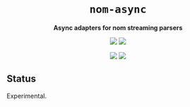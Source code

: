 <div align="center">
  <h1><code>nom-async</code></h1>
  <p>
    <strong>Async adapters for nom streaming parsers</strong>
  </p>
  <p style="margin-bottom: 0.5ex;">
    <!-- <a href="https://darinmorrison.github.io/nom-async/nom_async"><img
        src="https://img.shields.io/badge/docs-latest-blueviolet?logo=Read-the-docs&logoColor=white"
        /></a> -->
    <a href="https://github.com/darinmorrison/nom-async/actions"><img
        src="https://github.com/darinmorrison/nom-async/workflows/ci/badge.svg"
        /></a>
    <a href="https://crates.io/crates/nom-async"><img
        src="https://img.shields.io/librariesio/release/cargo/nom-async.svg?logo=rust"
        /></a>
  </p>
  <p style="margin-bottom: 0.5ex;">
    <a href="https://docs.rs/nom-async"><img
        src="https://docs.rs/nom-async/badge.svg" /></a>
    <a href="https://crates.io/crates/nom-async"><img
        src="https://img.shields.io/crates/v/nom-async.svg?logo=rust" /></a>
  </p>
</div>

## Status

Experimental.
